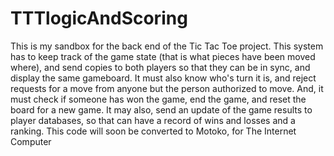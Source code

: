 # TTTlogicAndScoring
This is my sandbox for the back end of the Tic Tac Toe project.  This system has to keep track of the game state (that is what pieces have been moved where), and send copies to both players so that they can be in sync, and display the same gameboard.  It must also know who's turn it is, and reject requests for a move from anyone but the person authorized to move. And, it must check if someone has won the game, end the game, and reset the board for a new game.  It may also, send an update of the game results to player databases, so that can have a record of wins and losses and a ranking. This code will soon be converted to Motoko, for The Internet Computer
